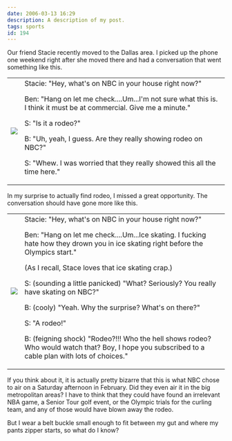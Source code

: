 ```yaml
---
date: 2006-03-13 16:29
description: A description of my post.
tags: sports
id: 194
---
```

Our friend Stacie recently moved to the Dallas area.  I picked up the phone one weekend right after she moved there and had a conversation that went something like this.
<!--more-->
<table><tr><td width =15><img src="/img/spacer.gif"/></td><td>
Stacie:  "Hey, what's on NBC in your house right now?"

Ben:  "Hang on let me check....Um...I'm not sure what this is.  I think it must be at commercial.  Give me a minute."

S:  "Is it a rodeo?"

B:  "Uh, yeah, I guess.  Are they really showing rodeo on NBC?"

S:  "Whew.  I was worried that they really showed this all the time here."
</td></tr></table>

In my surprise to actually find rodeo, I missed a great opportunity.  The conversation should have gone more like this.

<table><tr><td width =15><img src="/img/spacer.gif"/></td><td>
Stacie:  "Hey, what's on NBC in your house right now?"

Ben:  "Hang on let me check....Um...Ice skating.  I fucking hate how they drown you in ice skating right before the Olympics start."

(As I recall, Stace loves that ice skating crap.)

S:  (sounding a little panicked) "What?  Seriously?  You really have skating on NBC?"

B:  (cooly) "Yeah.  Why the surprise?  What's on there?"

S:  "A rodeo!"

B:  (feigning shock)  "Rodeo?!!!  Who the hell shows rodeo?  Who would watch that?  Boy, I hope you subscribed to a cable plan with lots of choices."
</td></tr></table>

If you think about it, it is actually pretty bizarre that this is what NBC chose to air on a Saturday afternoon in February.  Did they even air it in the big metropolitan areas?  I have to think that they could have found an irrelevant NBA game, a Senior Tour golf event, or the Olympic trials for the curling team, and any of those would have blown away the rodeo.

But I wear a belt buckle small enough to fit between my gut and where my pants zipper starts, so what do I know?

